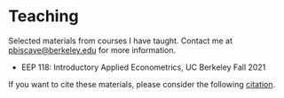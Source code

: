 # Teaching

Selected materials from courses I have taught. Contact me at <pbiscaye@berkeley.edu> for more information.

- EEP 118: Introductory Applied Econometrics, UC Berkeley Fall 2021

If you want to cite these materials, please consider the following [citation](https://github.com/pbiscaye/Teaching/blob/main/CITATION.md).
